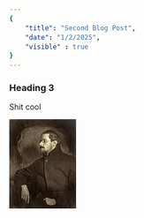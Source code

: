 ```yaml
---
{
    "title": "Second Blog Post",
    "date": "1/2/2025",
    "visible" : true
}
---
```



### Heading 3


Shit cool

![alt_text](/images/Revolutionary_Joyce_Better_Contrast.jpg.webp)
